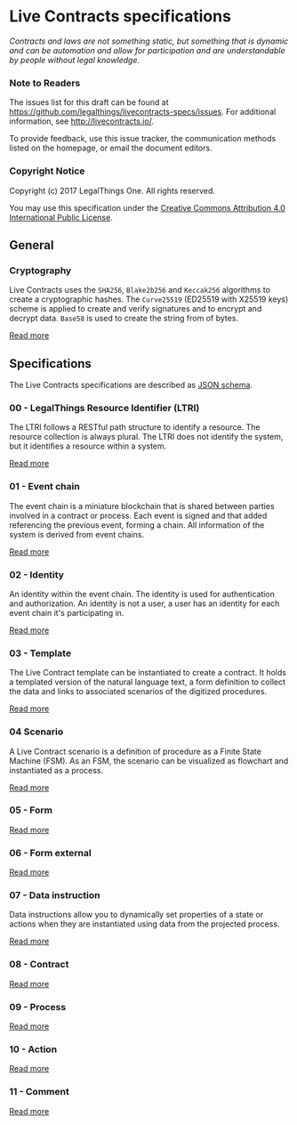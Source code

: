 # Live Contracts specifications

_Contracts and laws are not something static, but something that is dynamic and can be automation and allow for
participation and are understandable by people without legal knowledge._

### Note to Readers

The issues list for this draft can be found at <https://github.com/legalthings/livecontracts-specs/issues>.
For additional information, see <http://livecontracts.io/>.

To provide feedback, use this issue tracker, the communication methods listed on the homepage, or email the document
editors.

### Copyright Notice

Copyright (c) 2017 LegalThings One. All rights reserved.

You may use this specification under the [Creative Commons Attribution 4.0 International Public License](https://raw.githubusercontent.com/legalthings/livecontracts-specifications/master/LICENSE).

## General

### Cryptography

Live Contracts uses the `SHA256`, `Blake2b256` and `Keccak256` algorithms to create a cryptographic hashes. The
`Curve25519` (ED25519 with X25519 keys) scheme is applied to create and verify signatures and to encrypt and decrypt
data. `Base58` is used to create the string from of bytes.

[Read more](http://specs.livecontracts.io/cryptography.html)

## Specifications

The Live Contracts specifications are described as [JSON schema](http://json-schema.org/).

### 00 - LegalThings Resource Identifier (LTRI)

The LTRI follows a RESTful path structure to identify a resource. The resource collection is always plural. The LTRI
does not identify the system, but it identifies a resource within a system.

[Read more](http://specs.livecontracts.io/00-ltri/)

### 01 - Event chain

The event chain is a miniature blockchain that is shared between parties involved in a contract or process. Each event
is signed and that added referencing the previous event, forming a chain. All information of the system is derived from
event chains.

[Read more](http://specs.livecontracts.io/01-event-chain/)

### 02 - Identity

An identity within the event chain. The identity is used for authentication and authorization. An identity is not a
user, a user has an identity for each event chain it's participating in.

[Read more](http://specs.livecontracts.io/02-identity/)

### 03 - Template

The Live Contract template can be instantiated to create a contract. It holds a templated version of the natural
language text, a form definition to collect the data and links to associated scenarios of the digitized procedures.

[Read more](http://specs.livecontracts.io/03-template/)

### 04 Scenario

A Live Contract scenario is a definition of procedure as a Finite State Machine (FSM). As an FSM, the scenario can be
visualized as flowchart and instantiated as a process.

[Read more](http://specs.livecontracts.io/04-scenario/)

### 05 - Form

[Read more](http://specs.livecontracts.io/05-form/)

### 06 - Form external

[Read more](http://specs.livecontracts.io/06-form-external/)

### 07 - Data instruction

Data instructions allow you to dynamically set properties of a state or actions when they are instantiated using
data from the projected process.

[Read more](http://specs.livecontracts.io/07-data-instruction/)

### 08 - Contract

[Read more](http://specs.livecontracts.io/08-contract/)

### 09 - Process

[Read more](http://specs.livecontracts.io/09-process/)

### 10 - Action

[Read more](http://specs.livecontracts.io/10-action/)

### 11 - Comment

[Read more](http://specs.livecontracts.io/11-comment/)
